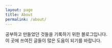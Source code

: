 ```yaml
---
layout: page
title: About
permalink: /about/
---
```


 공부하고 만들었던 것들을 기록하기 위한 블로그입니다.  
 이 곳에 쓰여진 글들이 많은 도움이 되기를 바랍니다.

